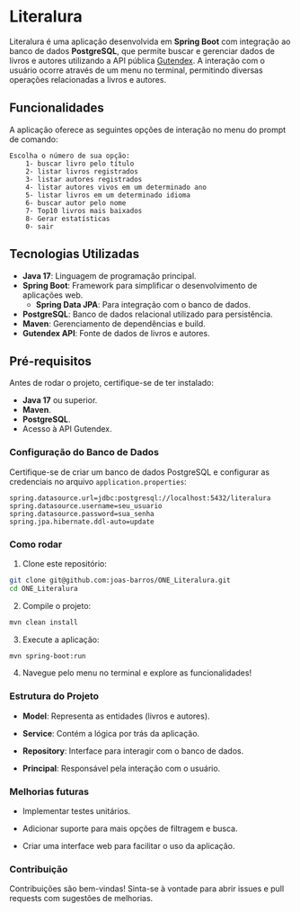 # Literalura

Literalura é uma aplicação desenvolvida em **Spring Boot** com integração ao banco de dados **PostgreSQL**, que permite buscar e gerenciar dados de livros e autores utilizando a API pública [Gutendex](https://gutendex.com/). A interação com o usuário ocorre através de um menu no terminal, permitindo diversas operações relacionadas a livros e autores.

## Funcionalidades

A aplicação oferece as seguintes opções de interação no menu do prompt de comando:

```less
Escolha o número de sua opção: 
    1- buscar livro pelo título
    2- listar livros registrados
    3- listar autores registrados
    4- listar autores vivos em um determinado ano
    5- listar livros em um determinado idioma
    6- buscar autor pelo nome
    7- Top10 livros mais baixados
    8- Gerar estatísticas
    0- sair 
```


## Tecnologias Utilizadas

- **Java 17**: Linguagem de programação principal.
- **Spring Boot**: Framework para simplificar o desenvolvimento de aplicações web.
  - **Spring Data JPA**: Para integração com o banco de dados.
- **PostgreSQL**: Banco de dados relacional utilizado para persistência.
- **Maven**: Gerenciamento de dependências e build.
- **Gutendex API**: Fonte de dados de livros e autores.

## Pré-requisitos

Antes de rodar o projeto, certifique-se de ter instalado:

- **Java 17** ou superior.
- **Maven**.
- **PostgreSQL**.
- Acesso à API Gutendex.

### Configuração do Banco de Dados

Certifique-se de criar um banco de dados PostgreSQL e configurar as credenciais no arquivo `application.properties`:

```properties
spring.datasource.url=jdbc:postgresql://localhost:5432/literalura
spring.datasource.username=seu_usuario
spring.datasource.password=sua_senha
spring.jpa.hibernate.ddl-auto=update
```
### Como rodar

1. Clone este repositório:

```bash
git clone git@github.com:joas-barros/ONE_Literalura.git
cd ONE_Literalura
```
2. Compile o projeto:

```bash
mvn clean install
```

3. Execute a aplicação:

```bash
mvn spring-boot:run
```

4. Navegue pelo menu no terminal e explore as funcionalidades!

### Estrutura do Projeto

- **Model**: Representa as entidades (livros e autores).

- **Service**: Contém a lógica por trás da aplicação.

- **Repository**: Interface para interagir com o banco de dados.

- **Principal**: Responsável pela interação com o usuário.

### Melhorias futuras

- Implementar testes unitários.

- Adicionar suporte para mais opções de filtragem e busca.

- Criar uma interface web para facilitar o uso da aplicação.

### Contribuição

Contribuições são bem-vindas! Sinta-se à vontade para abrir issues e pull requests com sugestões de melhorias.